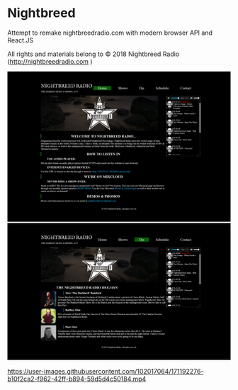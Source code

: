 # Nightbreed
Attempt to remake nightbreedradio.com with modern browser API and React.JS 

All rights and materials belong to © 2018 Nightbreed Radio (http://nightbreedradio.com )

![Home Page](https://raw.githubusercontent.com/Frodo-Web/Nightbreed/main/project%20screenshots/Screenshot%202022-05-31%20at%2012-53-22%20Nightbreed%20Radio%20Join%20The%20Revolution%20Home%20page.png)
![Djs Page](https://raw.githubusercontent.com/Frodo-Web/Nightbreed/main/project%20screenshots/Screenshot%202022-05-31%20at%2012-50-03%20Nightbreed%20Radio%20Join%20The%20Revolution%20Djs%20page.png)

https://user-images.githubusercontent.com/102017064/171192276-b10f2ca2-f962-42ff-b894-59d5d4c50184.mp4

